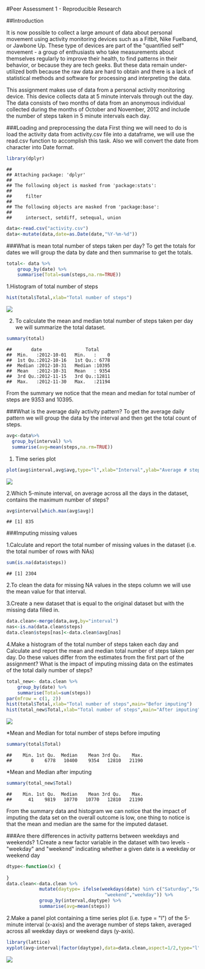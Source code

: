 #Peer Assessment 1 - Reproducible Research

##Introduction

It is now possible to collect a large amount of data about personal movement using activity monitoring devices such as a Fitbit, Nike Fuelband, or Jawbone Up. These type of devices are part of the "quantified self" movement - a group of enthusiasts who take measurements about themselves regularly to improve their health, to find patterns in their behavior, or because they are tech geeks. But these data remain under-utilized both because the raw data are hard to obtain and there is a lack of statistical methods and software for processing and interpreting the data.

This assignment makes use of data from a personal activity monitoring device. This device collects data at 5 minute intervals through out the day. The data consists of two months of data from an anonymous individual collected during the months of October and November, 2012 and include the number of steps taken in 5 minute intervals each day.

###Loading and preprocessing the data
First thing we will need to do is load the activity data from activity.csv file into a dataframe, we will use the read.csv function to accomplish this task. Also we will convert the date from character into Date format.


```r
library(dplyr)
```

```
## 
## Attaching package: 'dplyr'
## 
## The following object is masked from 'package:stats':
## 
##     filter
## 
## The following objects are masked from 'package:base':
## 
##     intersect, setdiff, setequal, union
```

```r
data<-read.csv("activity.csv")
data<-mutate(data,date=as.Date(date,"%Y-%m-%d"))
```
###What is mean total number of steps taken per day?
To get the totals for dates we will group the data by date and then summarise to get the totals.
  

```r
total<- data %>%
    group_by(date) %>%
    summarise(Total=sum(steps,na.rm=TRUE))
```

1.Histogram of total number of steps

```r
hist(total$Total,xlab="Total number of steps")
```

![](./PA1_template_files/figure-html/unnamed-chunk-3-1.png) 
  
2. To calculate the mean and median total number of steps taken per day we will summarize the total dataset.

```r
summary(total)
```

```
##       date                Total      
##  Min.   :2012-10-01   Min.   :    0  
##  1st Qu.:2012-10-16   1st Qu.: 6778  
##  Median :2012-10-31   Median :10395  
##  Mean   :2012-10-31   Mean   : 9354  
##  3rd Qu.:2012-11-15   3rd Qu.:12811  
##  Max.   :2012-11-30   Max.   :21194
```
  
From the summary we notice that the mean and median for total number of steps are 9353 and 10395.

###What is the average daily activity pattern?
To get the average daily pattern we will group the data by the interval and then get the total count of steps.

```r
avg<-data%>%
  group_by(interval) %>%
  summarise(avg=mean(steps,na.rm=TRUE))
```
1. Time series plot

```r
plot(avg$interval,avg$avg,type="l",xlab="Interval",ylab="Average # steps")
```

![](./PA1_template_files/figure-html/unnamed-chunk-6-1.png) 
  
2.Which 5-minute interval, on average across all the days in the dataset, contains the maximum number of steps?

```r
avg$interval[which.max(avg$avg)]
```

```
## [1] 835
```
  

###Imputing missing values

1.Calculate and report the total number of missing values in the dataset (i.e. the total number of rows with NAs)

```r
sum(is.na(data$steps))
```

```
## [1] 2304
```

2.To clean the data for missing NA values in the steps column we will use the mean value for that interval.


3.Create a new dataset that is equal to the original dataset but with the missing data filled in.

```r
data.clean<-merge(data,avg,by="interval")
nas<-is.na(data.clean$steps)
data.clean$steps[nas]<-data.clean$avg[nas]
```
4.Make a histogram of the total number of steps taken each day and Calculate and report the mean and median total number of steps taken per day. Do these values differ from the estimates from the first part of the assignment? What is the impact of imputing missing data on the estimates of the total daily number of steps?

```r
total_new<- data.clean %>%
    group_by(date) %>%
    summarise(Total=sum(steps))
par(mfrow = c(1, 2))
hist(total$Total,xlab="Total number of steps",main="Befor imputing")
hist(total_new$Total,xlab="Total number of steps",main="After imputing")
```

![](./PA1_template_files/figure-html/unnamed-chunk-10-1.png) 
  
*Mean and Median for total number of steps before imputing

```r
summary(total$Total)
```

```
##    Min. 1st Qu.  Median    Mean 3rd Qu.    Max. 
##       0    6778   10400    9354   12810   21190
```
*Mean and Median after imputing

```r
summary(total_new$Total)
```

```
##    Min. 1st Qu.  Median    Mean 3rd Qu.    Max. 
##      41    9819   10770   10770   12810   21190
```
From the summary data and histogram we can notice that the impact of imputing the data set on the overall outcome is low, one thing to notice is that the mean and median are the same for the imputed dataset.

###Are there differences in activity patterns between weekdays and weekends?
1.Create a new factor variable in the dataset with two levels - "weekday" and "weekend" indicating whether a given date is a weekday or weekend day

```r
dtype<-function(x) {
  
}
data.clean<-data.clean %>%
            mutate(daytype= ifelse(weekdays(date) %in% c("Saturday","Sunday"),
                                    "weekend","weekday")) %>%
            group_by(interval,daytype) %>%
            summarise(avg=mean(steps))
```
2.Make a panel plot containing a time series plot (i.e. type = "l") of the 5-minute interval (x-axis) and the average number of steps taken, averaged across all weekday days or weekend days (y-axis). 

```r
library(lattice)
xyplot(avg~interval|factor(daytype),data=data.clean,aspect=1/2,type="l")
```

![](./PA1_template_files/figure-html/unnamed-chunk-14-1.png) 


